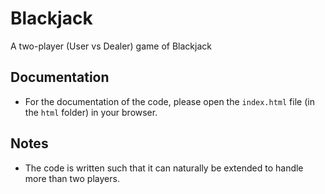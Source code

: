 # Blackjack
A two-player (User vs Dealer) game of Blackjack

## Documentation
* For the documentation of the code, please open the `index.html` file (in the `html` folder) in your browser.

## Notes
* The code is written such that it can naturally be extended to handle more than two players.
